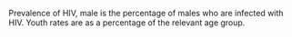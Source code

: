 Prevalence of HIV, male is the percentage of males who are infected with HIV. Youth rates are as a percentage of the relevant age group.